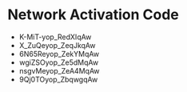 # Network Activation Code
* K-MiT-yop_RedXIqAw
* X_ZuQeyop_ZeqJkqAw
* 6N65Reyop_ZekYMqAw
* wgiZSOyop_Ze5dMqAw
* nsgvMeyop_ZeA4MqAw
* 9Qj0TOyop_ZbqwgqAw
